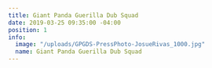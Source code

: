 ```yaml
---
title: Giant Panda Guerilla Dub Squad
date: 2019-03-25 09:35:00 -04:00
position: 1
info:
  image: "/uploads/GPGDS-PressPhoto-JosueRivas_1000.jpg"
  name: Giant Panda Guerilla Dub Squad
---
```


